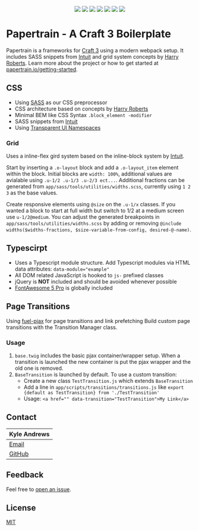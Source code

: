 <p align="center">
<a href="#"><img src="https://i.imgur.com/s4wcp4b.png"/></a>
<img style="display:inline-block;" src="https://img.shields.io/badge/markup-HTML-orange.svg?style=flat-square"/>
<img style="display:inline-block;" src="https://img.shields.io/badge/style-SASS-blue.svg?style=flat-square"/>
<img style="display:inline-block;" src="https://img.shields.io/badge/typescript-3.1-yellow.svg?style=flat-square"/>
<img style="display:inline-block;" src="https://img.shields.io/badge/bundler-webpack-5299c8.svg?style=flat-square"/>
<img style="display:inline-block;" src="https://img.shields.io/badge/CMS-Craft%203-ff69b4.svg?style=flat-square"/>
<a style="display:inline-block;" href="https://github.com/AndrewK9/papertrain/blob/master/LICENSE"><img src="https://img.shields.io/badge/license-MIT-lightgray.svg?style=flat-square"/></a>
</p>

# Papertrain - A Craft 3 Boilerplate
Papertrain is a frameworks for [Craft 3](https://craftcms.com/3) using a modern webpack setup. It includes SASS snippets from [Intuit](https://github.com/intuit) and grid system concepts by [Harry Roberts](https://csswizardry.com/2011/08/building-better-grid-systems/). Learn more about the project or how to get started at [papertrain.io/getting-started](http://papertrain.io/getting-started).

## CSS
- Using [SASS](https://sass-lang.com/) as our CSS preprocessor
- CSS architecture based on concepts by [Harry Roberts](https://csswizardry.com/2011/08/building-better-grid-systems/)
- Minimal BEM like CSS Syntax `.block_element -modifier`
- SASS snippets from [Intuit](https://github.com/intuit)
- Using [Transparent UI Namespaces](https://csswizardry.com/2015/03/more-transparent-ui-code-with-namespaces/)

### Grid
Uses a inline-flex gird system based on the inline-block system by [Intuit](https://github.com/intuit).

Start by inserting a `.o-layout` block and add a `.o-layout_item` element within the block. Initial blocks are `width: 100%`, additional values are avialable using `.u-1/2 .u-1/3 .u-2/3 ect...`. Additional fractions can be generated from `app/sass/tools/utilities/widths.scss`, currently using `1 2 3` as the base values.

Create responsive elements using `@size` on the `.u-1/x` classes. If you wanted a block to start at full width but switch to 1/2 at a medium screen use `u-1/2@medium`. You can adjust the generated breakpoints in `app/sass/tools/utilities/widths.scss` by adding or removing `@include widths($widths-fractions, $size-variable-from-config, desired-@-name)`.

## Typescirpt
- Uses a Typescript module structure. Add Typescript modules via HTML data attributes: `data-module="example"`
- All DOM related JavaScript is hooked to `js-` prefixed classes
- jQuery is **NOT** included and should be avoided whenever possible
- [FontAwesome 5 Pro](https://fontawesome.com/) is globally included

## Page Transitions
Using [fuel-pjax](https://github.com/Pageworks/fuel-pjax) for page transitions and link prefetching Build custom page transitions with the Transition Manager class.

### Usage
1. `base.twig` includes the basic pjax container/wrapper setup. When a transition is launched the new container is put the pjax wrapper and the old one is removed.
1. `BaseTransition` is launched by default. To use a custom transition:
    - Create a new class `TestTransition.js` which extends `BaseTransition`
    - Add a line in `app/scripts/transitions/transitions.js` like `export {default as TestTransition} from './TestTransition'`
    - Usage: `<a href="" data-transition="TestTransition">My Link</a>`

## Contact
Kyle Andrews |
|--------------------------------------------|
| [Email](mailto:kylea@page.works)           |
| [GitHub](https://github.com/codewithkyle)  |

## Feedback
Feel free to [open an issue](https://github.com/Pageworks/papertrain/issues).

## License
[MIT](https://github.com/Pageworks/papertrain/blob/master/LICENSE)
